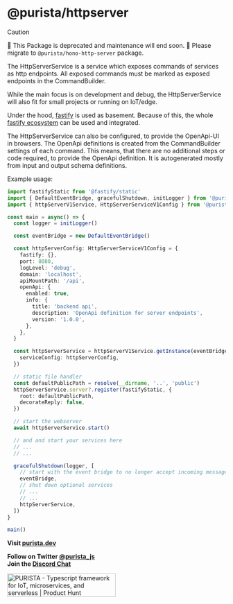 # @purista/httpserver

> [!CAUTION]
> 🚨 This Package is deprecated and maintenance will end soon.
> 🚨 Please migrate to `@purista/hono-http-server` package.

The HttpServerService is a service which exposes commands of services as http endpoints.
All exposed commands must be marked as exposed endpoints in the CommandBuilder.

While the main focus is on development and debug, the HttpServerService will also fit for small projects or running on IoT/edge.

Under the hood, [fastify](https://www.fastify.io/) is used as basement.
Because of this, the whole [fastify ecosystem](https://www.fastify.io/ecosystem/) can be used and integrated.

The HttpServerService can also be configured, to provide the OpenApi-UI in browsers.
The OpenApi definitions is created from the CommandBuilder settings of each command.
This means, that there are no additional steps or code required, to provide the OpenApi definition.
It is autogenerated mostly from input and output schema definitions.

Example usage:

```typescript
import fastifyStatic from '@fastify/static'
import { DefaultEventBridge, gracefulShutdown, initLogger } from '@purista/core'
import { httpServerV1Service, HttpServerServiceV1Config } from '@purista/httpserver'

const main = async() => {
  const logger = initLogger()

  const eventBridge = new DefaultEventBridge()

  const httpServerConfig: HttpServerServiceV1Config = {
    fastify: {},
    port: 8080,
    logLevel: 'debug',
    domain: 'localhost',
    apiMountPath: '/api',
    openApi: {
      enabled: true,
      info: {
        title: 'backend api',
        description: 'OpenApi definition for server endpoints',
        version: '1.0.0',
      },
    },
  }

  const httpServerService = httpServerV1Service.getInstance(eventBridge, {
    serviceConfig: httpServerConfig,
  })

  // static file handler
  const defaultPublicPath = resolve(__dirname, '..', 'public')
  httpServerService.server?.register(fastifyStatic, {
    root: defaultPublicPath,
    decorateReply: false,
  })

  // start the webserver
  await httpServerService.start()

  // and and start your services here
  // ...
  // ...

  gracefulShutdown(logger, [
    // start with the event bridge to no longer accept incoming messages
    eventBridge,
    // shut down optional services
    // ...
    // ...
    httpServerService,
  ])
}

main()
```

**Visit [purista.dev](https://purista.dev)**

**Follow on Twitter [@purista_js](https://twitter.com/purista_js)**  
**Join the [Discord Chat](https://discord.gg/9feaUm3H2v)**

<a href="https://www.producthunt.com/posts/purista?utm_source=badge-featured&utm_medium=badge&utm_souce=badge-purista" target="_blank"><img src="https://api.producthunt.com/widgets/embed-image/v1/featured.svg?post_id=386519&theme=light" alt="PURISTA - Typescript&#0032;framework&#0032;for&#0032;IoT&#0044;&#0032;microservices&#0044;&#0032;and&#0032;serverless | Product Hunt" style="width: 250px; height: 54px;" width="250" height="54" /></a>
